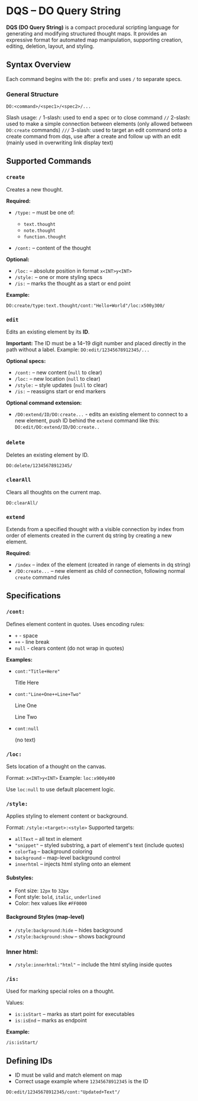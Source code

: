 # **DQS – DO Query String**

**DQS (DO Query String)** is a compact procedural scripting language for generating and modifying structured thought maps. It provides an expressive format for automated map manipulation, supporting creation, editing, deletion, layout, and styling.

## **Syntax Overview**

Each command begins with the `DO:` prefix and uses `/` to separate specs.

### General Structure

```
DO:<command>/<spec1>/<spec2>/...
```

Slash usage:
`/` 1-slash: used to end a spec or to close command
`//` 2-slash: used to make a simple connection between elements (only allowed between `DO:create` commands)
`///` 3-slash: used to target an edit command onto a create command from dqs, use after a create and follow up with an edit (mainly used in overwriting link display text)

## **Supported Commands**

### `create`

Creates a new thought.

**Required:**

* `/type:` – must be one of:

  * `text.thought`
  * `note.thought`
  * `function.thought`
* `/cont:` – content of the thought

**Optional:**

* `/loc:` – absolute position in format `x<INT>y<INT>`
* `/style:` – one or more styling specs
* `/is:` – marks the thought as a start or end point

**Example:**

```
DO:create/type:text.thought/cont:"Hello+World"/loc:x500y300/
```

### `edit`

Edits an existing element by its **ID**.

**Important:** The ID must be a 14–19 digit number and placed directly in the path without a label.
Example: `DO:edit/12345678912345/...`

**Optional specs:**

* `/cont:` – new content (`null` to clear)
* `/loc:` – new location (`null` to clear)
* `/style:` – style updates (`null` to clear)
* `/is:` – reassigns start or end markers

**Optional command extension:**

* `/DO:extend/ID/DO:create...` - edits an existing element to connect to a new element, push ID behind the `extend` command like this: `DO:edit/DO:extend/ID/DO:create..` 

### `delete` 

Deletes an existing element by ID.

```
DO:delete/12345678912345/
```

### `clearAll`

Clears all thoughts on the current map.

```
DO:clearAll/
```

### `extend`

Extends from a specified thought with a visible connection by index from order of elements created in the current dq string by creating a new element.

**Required:**

* `/index` – index of the element (created in range of elements in dq string)
* `/DO:create...` – new element as child of connection, following normal `create` command rules

## **Specifications**

### `/cont:`

Defines element content in quotes. Uses encoding rules:

* `+` - space
* `++` - line break
* `null` - clears content (do not wrap in quotes)

**Examples:**

* `cont:"Title+Here"` 

  Title Here

* `cont:"Line+One++Line+Two"` 

  Line One

  Line Two

* `cont:null`

  (no text)

### `/loc:`

Sets location of a thought on the canvas.

Format: `x<INT>y<INT>`
Example: `loc:x900y400`

Use `loc:null` to use default placement logic.

### `/style:`

Applies styling to element content or background.

Format: `/style:<target>:<style>`
Supported targets:

* `allText` – all text in element
* `"snippet"` – styled substring, a part of element's text (include quotes)
* `colorTag` – background coloring
* `background` – map-level background control
* `innerhtml` – injects html styling onto an element

#### Substyles:

* Font size: `12px` to `32px`
* Font style: `bold`, `italic`, `underlined`
* Color: hex values like `#FF0000`

#### Background Styles (map-level)

* `/style:background:hide` – hides background
* `/style:background:show` – shows background

### Inner html:

* `/style:innerhtml:"html"` – include the html styling inside quotes

### `/is:`

Used for marking special roles on a thought.

Values:

* `is:isStart` – marks as start point for executables
* `is:isEnd` – marks as endpoint

**Example:**

```
/is:isStart/
```

## Defining IDs

* ID must be valid and match element on map
* Correct usage example where `12345678912345` is the ID

```
DO:edit/12345678912345/cont:"Updated+Text"/
```
